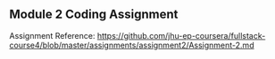 <h2>Module 2 Coding Assignment</h2>

Assignment Reference: https://github.com/jhu-ep-coursera/fullstack-course4/blob/master/assignments/assignment2/Assignment-2.md
